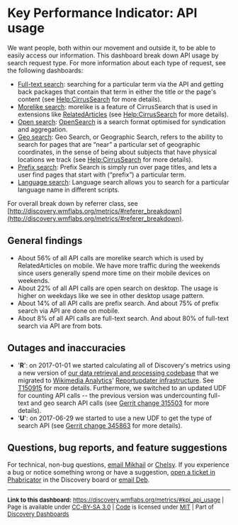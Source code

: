Key Performance Indicator: API usage
=======

We want people, both within our movement and outside it, to be able to easily access our information. This dashboard break down API usage by search request type. For more information about each type of request, see the following dashboards:

* [Full-text search](http://discovery.wmflabs.org/metrics/#fulltext_search): searching for a particular term via the API and getting back packages that contain that term in either the title or the page's content (see [Help:CirrusSearch](https://www.mediawiki.org/wiki/Help:CirrusSearch#Full_text_search) for more details).
* [Morelike search](http://discovery.wmflabs.org/metrics/#morelike_search): morelike is a feature of CirrusSearch that is used in extensions like [RelatedArticles](https://www.mediawiki.org/wiki/Extension:RelatedArticles) (see [Help:CirrusSearch](https://www.mediawiki.org/wiki/Help:CirrusSearch#Morelike) for more details).
* [Open search](http://discovery.wmflabs.org/metrics/#open_search): [OpenSearch](https://en.wikipedia.org/wiki/OpenSearch) is a search format optimised for syndication and aggregation.
* [Geo search](http://discovery.wmflabs.org/metrics/#geo_search): Geo Search, or Geographic Search, refers to the ability to search for pages that are “near” a particular set of geographic coordinates, in the sense of being about subjects that have physical locations we track (see [Help:CirrusSearch](https://www.mediawiki.org/wiki/Help:CirrusSearch#Geo_Search) for more details).
* [Prefix search](http://discovery.wmflabs.org/metrics/#prefix_search): Prefix Search is simply run over page titles, and lets a user find pages that start with (“prefix”) a particular term.
* [Language search](http://discovery.wmflabs.org/metrics/#language_search): Language search allows you to search for a particular language name in different scripts.

For overall break down by referrer class, see [http://discovery.wmflabs.org/metrics/#referer_breakdown](http://discovery.wmflabs.org/metrics/#referer_breakdown).

General findings
------

* About 56% of all API calls are morelike search which is used by RelatedArticles on mobile. We have more traffic during the weekends since users generally spend more time on their mobile devices on weekends.
* About 22% of all API calls are open search on desktop. The usage is higher on weekdays like we see in other desktop usage pattern.
* About 14% of all API calls are prefix search. And about 75% of prefix search via API are done on mobile.
* About 8% of all API calls are full-text search. And about 80% of full-text search via API are from bots.

Outages and inaccuracies
------

* '__R__': on 2017-01-01 we started calculating all of Discovery's metrics using a new version of [our data retrieval and processing codebase](https://phabricator.wikimedia.org/diffusion/WDGO/) that we migrated to [Wikimedia Analytics](https://www.mediawiki.org/wiki/Analytics)' [Reportupdater infrastructure](https://wikitech.wikimedia.org/wiki/Analytics/Reportupdater). See [T150915](https://phabricator.wikimedia.org/T150915) for more details. Furthermore, we switched to an updated UDF for counting API calls -- the previous version was undercounting full-text and geo search API calls (see [Gerrit change 315503](https://gerrit.wikimedia.org/r/#/c/315503/) for more details).
* '__U__': on 2017-06-29 we started to use a new UDF to get the type of search API (see [Gerrit change 345863](https://gerrit.wikimedia.org/r/#/c/345863/) for more details).

Questions, bug reports, and feature suggestions
------
For technical, non-bug questions, [email Mikhail](mailto:mpopov@wikimedia.org?subject=Dashboard%20Question) or [Chelsy](mailto:cxie@wikimedia.org?subject=Dashboard%20Question). If you experience a bug or notice something wrong or have a suggestion, [open a ticket in Phabricator](https://phabricator.wikimedia.org/maniphest/task/create/?projects=Discovery) in the Discovery board or [email Deb](mailto:deb@wikimedia.org?subject=Dashboard%20Question).

<hr style="border-color: gray;">
<p style="font-size: small;">
  <strong>Link to this dashboard:</strong> <a href="https://discovery.wmflabs.org/metrics/#kpi_api_usage">https://discovery.wmflabs.org/metrics/#kpi_api_usage</a>
  | Page is available under <a href="https://creativecommons.org/licenses/by-sa/3.0/" title="Creative Commons Attribution-ShareAlike License">CC-BY-SA 3.0</a>
  | <a href="https://phabricator.wikimedia.org/diffusion/WDRN/" title="Search Metrics Dashboard source code repository">Code</a> is licensed under <a href="https://phabricator.wikimedia.org/diffusion/WDRN/browse/master/LICENSE.md" title="MIT License">MIT</a>
  | Part of <a href="https://discovery.wmflabs.org/">Discovery Dashboards</a>
</p>
